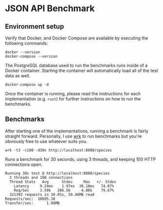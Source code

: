 # JSON API Benchmark

## Environment setup

Verify that Docker, and Docker Compose are available by executing the following commands:
```
docker --version
docker-compose --version
```

The PostgreSQL database used to run the benchmarks runs inside of a Docker container. Starting the container will automatically load all of the test data as well.
```
docker-compose up -d
```

Once the container is running, please read the instructions for each implementation (e.g. `rust`) for further instructions on how to run the benchmarks.

## Benchmarks
After starting one of the implementations, running a benchmark is fairly straight forward. Personally, I use [wrk](https://github.com/wg/wrk) to run benchmarks but you're obviously free to use whatever suits you.
```
wrk -t3 -c100 -d30s http://localhost:8080/species
```
Runs a benchmark for 30 seconds, using 3 threads, and keeping 100 HTTP connections open.
```
Running 30s test @ http://localhost:8080/species
  3 threads and 100 connections
  Thread Stats   Avg      Stdev     Max   +/- Stdev
    Latency     9.24ms    1.97ms  38.10ms   74.07%
    Req/Sec     3.59k   206.56     4.08k    79.67%
  321393 requests in 30.05s, 59.46MB read
Requests/sec:  10695.38
Transfer/sec:      1.98MB
```
